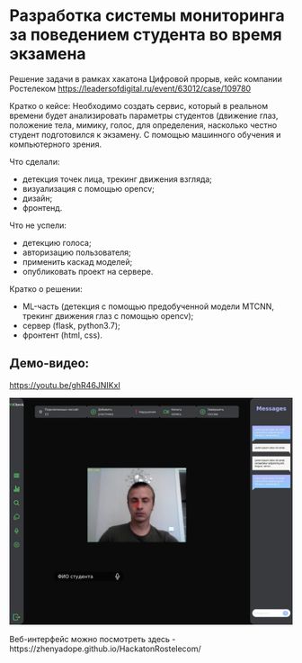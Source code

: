 # Разработка системы мониторинга за поведением студента во время экзамена
Решение задачи в рамках хакатона Цифровой прорыв, кейс компании Ростелеком https://leadersofdigital.ru/event/63012/case/109780 

Кратко о кейсе: Необходимо создать сервис, который в реальном времени будет анализировать параметры студентов (движение глаз, положение тела, мимику, голос, для определения, насколько честно студент подготовился к экзамену. С помощью машинного обучения и компьютерного зрения.

Что сделали:
- детекция точек лица, трекинг движения взгляда;
- визуализация с помощью opencv;
- дизайн;
- фронтенд.

Что не успели:
- детекцию голоса;
- авторизацию пользователя;
- применить каскад моделей;
- опубликовать проект на сервере.

Кратко о решении:
- ML-часть (детекция с помощью предобученной модели MTCNN, трекинг движения глаз с помощью opencv);
- сервер (flask, python3.7);
- фронтент (html, css).

## Демо-видео:
https://youtu.be/ghR46JNIKxI 
<p align="left">
  <img src="images/screen.jpg">
</p>
Веб-интерфейс можно посмотреть здесь - https://zhenyadope.github.io/HackatonRostelecom/
